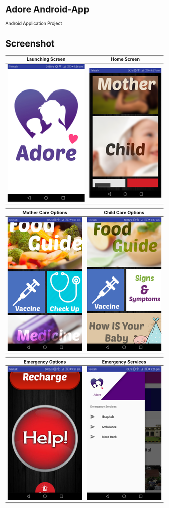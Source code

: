 # Adore Android-App
Android Application Project

# Screenshot
Launching Screen | Home Screen
:-------------------------:|:-------------------------:
![](https://github.com/mukitul/Adore-Android-App-/blob/master/44979350_310263072893494_377379174068781056_n.png) | ![](https://github.com/mukitul/Adore-Android-App-/blob/master/44998575_199501760938685_4774209298894946304_n.png)

Mother Care Options | Child Care Options
:-------------------------:|:-------------------------:
![](https://github.com/mukitul/Adore-Android-App-/blob/master/45013171_183153652562956_8743632114106236928_n.png) | ![](https://github.com/mukitul/Adore-Android-App-/blob/master/45008088_340383459844646_431088882566561792_n.png)

Emergency Options | Emergency Services
:-------------------------:|:-------------------------:
![](https://github.com/mukitul/Adore-Android-App-/blob/master/44954742_1914254048883595_7114308232822128640_n.png) | ![](https://github.com/mukitul/Adore-Android-App-/blob/master/44932380_2138918159693120_6248780328773615616_n.png)
